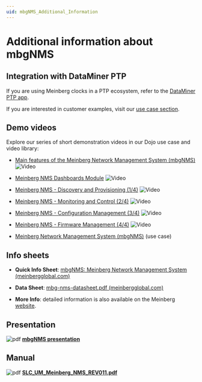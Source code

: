 ```yaml
---
uid: mbgNMS_Additional_Information
---
```


# Additional information about mbgNMS

## Integration with DataMiner PTP

If you are using Meinberg clocks in a PTP ecosystem, refer to the [DataMiner PTP app](https://community.dataminer.services/dataminer-apps/dataminer-precision-time-protocol-app/).

If you are interested in customer examples, visit our [use case section](https://community.dataminer.services/use-cases/?_sf_s=PTP).  

## Demo videos

Explore our series of short demonstration videos in our Dojo use case and video library:

- [Main features of the Meinberg Network Management System (mbgNMS)](https://www.youtube.com/watch?v=OCNc-ha8Sps) ![Video](~/user-guide/images/video_Duo.png)

- [Meinberg NMS Dashboards Module](https://www.youtube.com/watch?v=wYYcneoKpIc) ![Video](~/user-guide/images/video_Duo.png)

- [Meinberg NMS - Discovery and Provisioning (1/4)](https://community.dataminer.services/video/meinberg-nms-discovery-and-provisioning-1-4/) ![Video](~/user-guide/images/video_Duo.png)

- [Meinberg NMS - Monitoring and Control (2/4)](https://community.dataminer.services/video/meinberg-nms-monitoring-and-control-2-4/) ![Video](~/user-guide/images/video_Duo.png)

- [Meinberg NMS - Configuration Management (3/4)](https://community.dataminer.services/video/meinberg-nms-monitoring-and-control-3-4/) ![Video](~/user-guide/images/video_Duo.png)

- [Meinberg NMS - Firmware Management (4/4)](https://community.dataminer.services/video/meinberg-nms-discovery-and-provisioning-4-4/) ![Video](~/user-guide/images/video_Duo.png)

- [Meinberg Network Management System (mbgNMS)](https://community.dataminer.services/use-case/meinberg-network-management-system-mbgnms/) (use case)

## Info sheets

- **Quick Info Sheet**: [mbgNMS: Meinberg Network Management System (meinbergglobal.com)](https://www.meinbergglobal.com/download/docs/shortinfo/english/info_mbg-nms.pdf)

- **Data Sheet**: [mbg-nms-datasheet.pdf (meinbergglobal.com)](https://www.meinbergglobal.com/download/docs/shortinfo/english/mbg-nms-datasheet.pdf)

- **More Info**: detailed information is also available on the Meinberg [website](https://www.meinbergglobal.com/english/products/meinberg-network-management-system.html).

## Presentation

![pdf](~/develop/images/mbgNMS_pdf.svg) [**mbgNMS presentation**](https://community.dataminer.services/download/mbgnms-presentation)

## Manual

![pdf](~/develop/images/mbgNMS_pdf.svg) [**SLC_UM_Meinberg_NMS_REV011.pdf**](https://community.dataminer.services/download/slc_um_meinberg_nms_rev000-pdf-2)
